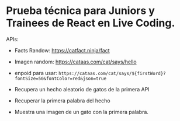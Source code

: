 # Prueba técnica para Juniors y Trainees de React en Live Coding.

APIs:
- Facts Randow: https://catfact.ninja/fact
- Imagen random: https://cataas.com/cat/says/hello
 - enpoid para usar: `https://cataas.com/cat/says/${firstWord}?fontSize=50&fontColor=red&json=true`


- Recupera un hecho aleatorio de gatos de la primera API
- Recuperar la primera palabra del hecho
- Muestra una imagen de un gato con la primera palabra.
